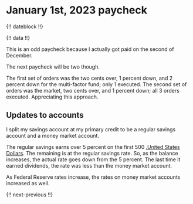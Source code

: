 # January 1st, 2023 paycheck

{!! dateblock !!}

{!! data !!}

This is an odd paycheck because I actually got paid on the second of December.

The next paycheck will be two though.

The first set of orders was the two cents over, 1 percent down, and 2 percent down for the multi-factor fund; only 1 executed. The second set of orders was the market, two cents over, and 1 percent down; all 3 orders executed. Appreciating this approach.

## Updates to accounts

I split my savings account at my primary credit to be a regular savings account and a money market account.

The regular savings earns over 5 percent on the first 500 [.United States Dollars](USD). The remaining is at the regular savings rate. So, as the balance increases, the actual rate goes down from the 5 percent. The last time it earned dividends, the rate was less than the money market account.

As Federal Reserve rates increase, the rates on money market accounts increased as well.

{!! next-previous !!}
